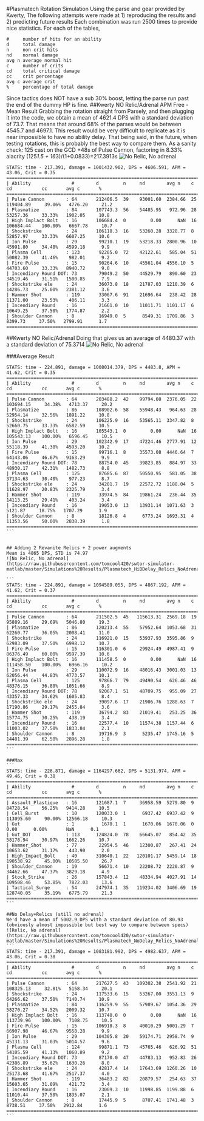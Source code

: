 #Plasmatech Rotation Simulation
Using the parse and gear provided by Kwerty, The following attempts were made at 1) reproducing the results and 2) predicting future results
Each combination was run 2500 times to provide nice statistics. For each of the tables, 
```
#     number of hits for an ability
d     total damage
n     non crit hits
nd    normal damage
avg n average normal hit
c     number of crits
cd    total critical damage
cc    crit percentage
avg c average crit
%     percentage of total damage
```
Since tactics does NOT have a sub 30% boost, letting the parse run past the end of the dummy HP is fine.
##Kwerty NO Relic/Adrenal APM Free - Mean Result
Grabbing the rotation straight from Parsely, and then plugging it into the code, we obtain a mean of 4621.4 DPS with a standard deviation of 73.7. 
That means that around 68% of the parses would be between 4545.7 and 4697.1.
This result would be very difficult to replicate as it is near impossible to have no ability delay. That being said, in the future, when testing rotations, this is probably the best way to compare them.
As a sanity check: 125 cast on the GCD +48s of Pulse Cannon, factoring in 8.33% alacrity (125*1.5 + 16*3)/(1+0.0833)=217.3913s
![No Relic, No adrenal](https://raw.githubusercontent.com/tomcool420/swtor-simulator-matlab/master/Simulations%20Results/Plasmatech_NoDelay_NoRelics_Adrenal.png)
```
STATS: time - 217.391, damage = 1001432.902, DPS = 4606.591, APM =  43.06, Crit = 0.35
===============================================================================================================
| Ability               #        d         n     nd        avg n    c    cd           cc       avg c       %
===============================================================================================================
| Pulse Cannon        : 64       212406.5  39    93001.60  2384.66  25  119404.89     39.06%   4776.20     21.2
| Plasmatize          : 84       107743.3  56    54485.95   972.96  28   53257.36     33.33%   1902.05     10.8
| High Implact Bolt   : 16       106684.4  0         0.00      NaN  16  106684.44    100.00%   6667.78     10.7
| Shockstrike         : 24       106118.3  16    53260.28  3328.77  8    52857.97     33.33%   6607.25     10.6
| Ion Pulse           : 29        99210.1  19    53218.33  2800.96  10   45991.80     34.48%   4599.18      9.9
| Plasma Cell         : 123       92205.0  72    42122.61   585.04  51   50082.39     41.46%    982.01      9.2
| Fire Pulse          : 15        90264.6  10    45561.04  4556.10  5    44703.60     33.33%   8940.72      9.0
| Incendiary Round DOT: 73        79049.2  50    44529.79   890.60  23   34519.46     31.51%   1500.85      7.9
| Shockstrike ele     : 24        36073.8  18    21787.03  1210.39  6    14286.73     25.00%   2381.12      3.6
| Hammer Shot         : 119       33067.6  91    21696.64   238.42  28   11371.00     23.53%    406.11      3.3
| Incendiary Round    : 16        21661.0  10    11011.71  1101.17  6    10649.25     37.50%   1774.87      2.2
| Shoulder Cannon     : 8         16949.0  5      8549.31  1709.86  3     8399.73     37.50%   2799.91      1.7
===============================================================================================================
```

##Kwerty NO Relic/Adrenal 
Doing that gives us an average of 4480.37 with a standard deviation of 75.3714
![No Relic, No adrenal](https://raw.githubusercontent.com/tomcool420/swtor-simulator-matlab/master/Simulations%20Results/Plasmatech_Delay_NoRelics_Adrenal.png)


###Average Result
````
STATS: time - 224.891, damage = 1008014.379, DPS = 4483.8, APM =  41.62, Crit = 0.35
===============================================================================================================
| Ability               #        d         n     nd        avg n    c    cd           cc       avg c       %
===============================================================================================================
| Pulse Cannon        : 64       203488.2  42    99794.08  2376.05  22  103694.15     34.38%   4713.37     20.2
| Plasmatize          : 86       108902.6  58    55948.43   964.63  28   52954.14     32.56%   1891.22     10.8
| Shockstrike         : 24       106225.9  16    53565.11  3347.82  8    52660.75     33.33%   6582.59     10.5
| High Implact Bolt   : 16       105543.1  0         0.00      NaN  16  105543.13    100.00%   6596.45     10.5
| Ion Pulse           : 29       102342.9  17    47224.46  2777.91  12   55118.39     41.38%   4593.20     10.2
| Fire Pulse          : 15        99716.1  8     35573.08  4446.64  7    64143.06     46.67%   9163.29      9.9
| Incendiary Round DOT: 78        88754.0  45    39823.85   884.97  33   48930.17     42.31%   1482.73      8.8
| Plasma Cell         : 125       87685.6  87    50550.95   581.05  38   37134.63     30.40%    977.23      8.7
| Shockstrike ele     : 24        34201.7  19    22572.72  1188.04  5    11628.97     20.83%   2325.79      3.4
| Hammer Shot         : 119       33974.5  84    19861.24   236.44  35   14113.25     29.41%    403.24      3.4
| Incendiary Round    : 16        19053.0  13    13931.14  1071.63  3     5121.87     18.75%   1707.29      1.9
| Shoulder Cannon     : 8         18126.8  4      6773.24  1693.31  4    11353.56     50.00%   2838.39      1.8
===============================================================================================================
```


## Adding 2 Revanite Relics + 2 power augments 
Mean is 4865 DPS, STD is 74.97 
![No Relic, No adrenal](https://raw.githubusercontent.com/tomcool420/swtor-simulator-matlab/master/Simulations%20Results/Plasmatech_HiBDelay_Relics_NoAdrenal.png)

```
STATS: time - 224.891, damage = 1094589.055, DPS = 4867.192, APM =  41.62, Crit = 0.37
===============================================================================================================
| Ability               #        d         n     nd        avg n    c    cd           cc       avg c       %
===============================================================================================================
| Pulse Cannon        : 64       211502.5  45   115613.31  2569.18  19   95889.16     29.69%   5046.80     19.3
| Plasmatize          : 86       120213.4  55    57952.64  1053.68  31   62260.77     36.05%   2008.41     11.0
| Shockstrike         : 24       116921.0  15    53937.93  3595.86  9    62983.09     37.50%   6998.12     10.7
| Fire Pulse          : 15       116301.0  6     29924.49  4987.41  9    86376.49     60.00%   9597.39     10.6
| High Implact Bolt   : 16       111458.5  0         0.00      NaN  16  111458.50    100.00%   6966.16     10.2
| Ion Pulse           : 29       110072.9  16    48016.43  3001.03  13   62056.44     44.83%   4773.57     10.1
| Plasma Cell         : 125       97866.7  79    49490.54   626.46  46   48376.15     36.80%   1051.66      8.9
| Incendiary Round DOT: 78        92067.1  51    48709.75   955.09  27   43357.33     34.62%   1605.83      8.4
| Shockstrike ele     : 24        39097.6  17    21906.76  1288.63  7    17190.86     29.17%   2455.84      3.6
| Hammer Shot         : 119       36794.2  83    21019.41   253.25  36   15774.75     30.25%    438.19      3.4
| Incendiary Round    : 16        22577.4  10    11574.38  1157.44  6    11003.02     37.50%   1833.84      2.1
| Shoulder Cannon     : 8         19716.9  3      5235.47  1745.16  5    14481.39     62.50%   2896.28      1.8
===============================================================================================================
```

###Max
```
STATS: time - 226.871, damage = 1164297.662, DPS = 5131.974, APM =  49.46, Crit = 0.38
===============================================================================================================
| Ability               #        d         n     nd        avg n    c    cd           cc       avg c       %
===============================================================================================================
| Assault_Plastique   : 16       121687.1  7     36958.59  5279.80  9    84728.54     56.25%   9414.28     10.5
| Cell_Burst          : 10       120033.0  1      6937.42  6937.42  9   113095.60     90.00%  12566.18     10.3
| Gut                 : 1          1670.1  1      1670.06  1670.06  0        0.00      0.00%       NaN      0.1
| Gut_DOT             : 113      124824.0  78    66645.07   854.42  35   58178.94     30.97%   1662.26     10.7
| Hammer_Shot         : 77        22954.5  46    12300.87   267.41  24   10653.62     31.17%    443.90      2.0
| High_Impact_Bolt    : 40       310640.1  22   120101.17  5459.14  18  190538.92     45.00%  10585.50     26.7
| Shoulder_Cannon     : 19        56671.4  10    22208.72  2220.87  9    34462.66     47.37%   3829.18      4.9
| Stock_Strike        : 26       157843.4  12    48334.94  4027.91  14  109508.46     53.85%   7822.03     13.6
| Tactical_Surge      : 54       247974.1  35   119234.02  3406.69  19  128740.05     35.19%   6775.79     21.3
===============================================================================================================
```

##No Delay+Relics (still no adrenal)
We'd have a mean of 5002.9 DPS with a standard deviation of 80.93 (obviously almost impossible but best way to compare between specs)
![Relic, No adrenal](https://raw.githubusercontent.com/tomcool420/swtor-simulator-matlab/master/Simulations%20Results/Plasmatech_NoDelay_Relics_NoAdrenal.png)
```
STATS: time - 217.391, damage = 1083181.992, DPS = 4982.637, APM =  43.06, Crit = 0.38
===============================================================================================================
| Ability               #        d         n     nd        avg n    c    cd           cc       avg c       %
===============================================================================================================
| Pulse Cannon        : 64       217627.5  43   109302.38  2541.92  21  108325.13     32.81%   5158.34     20.1
| Shockstrike         : 24       117533.6  15    53267.00  3551.13  9    64266.62     37.50%   7140.74     10.9
| Plasmatize          : 84       116259.9  55    57989.67  1054.36  29   58270.27     34.52%   2009.32     10.7
| High Implact Bolt   : 16       113740.0  0         0.00      NaN  16  113739.96    100.00%   7108.75     10.5
| Fire Pulse          : 15       106918.3  8     40010.29  5001.29  7    66907.98     46.67%   9558.28      9.9
| Ion Pulse           : 29       104305.8  20    59174.71  2958.74  9    45131.13     31.03%   5014.57      9.6
| Plasma Cell         : 124       99871.1  73    45765.46   626.92  51   54105.59     41.13%   1060.89      9.2
| Incendiary Round DOT: 73        87170.0  47    44783.13   952.83  26   42386.89     35.62%   1630.26      8.0
| Shockstrike ele     : 24        42817.4  14    17643.69  1260.26  10   25173.68     41.67%   2517.37      4.0
| Hammer Shot         : 119       36483.2  82    20879.57   254.63  37   15603.65     31.09%    421.72      3.4
| Incendiary Round    : 16        23009.3  10    11998.85  1199.88  6    11010.44     37.50%   1835.07      2.1
| Shoulder Cannon     : 8         17445.9  5      8707.41  1741.48  3     8738.51     37.50%   2912.84      1.6
===============================================================================================================
```
